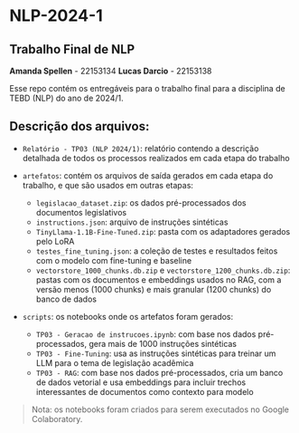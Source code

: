 # NLP-2024-1
## Trabalho Final de NLP
**Amanda Spellen** - 22153134
**Lucas Darcio** - 22153138

Esse repo contém os entregáveis para o trabalho final para a disciplina de TEBD (NLP) do ano de 2024/1.

## Descrição dos arquivos:
- `Relatório - TP03 (NLP 2024/1)`: relatório contendo a descrição detalhada de todos os processos realizados em cada etapa do trabalho
- `artefatos`: contém os arquivos de saída gerados em cada etapa do trabalho, e que são usados em outras etapas:
	- `legislacao_dataset.zip`: os dados pré-processados dos documentos legislativos
	- `instructions.json`: arquivo de instruções sintéticas
	- `TinyLlama-1.1B-Fine-Tuned.zip`: pasta com os adaptadores gerados pelo LoRA
	- `testes_fine_tuning.json`: a coleção de testes e resultados feitos com o modelo com fine-tuning e baseline
	- `vectorstore_1000_chunks.db.zip` e `vectorstore_1200_chunks.db.zip`: pastas com os documentos e embeddings usados no RAG, com a versão menos (1000 chunks) e mais granular (1200 chunks) do banco de dados

- `scripts`: os notebooks onde os artefatos foram gerados:
	- `TP03 - Geracao de instrucoes.ipynb`: com base nos dados pré-processados, gera mais de 1000 instruções sintéticas
	- `TP03 - Fine-Tuning`: usa as instruções sintéticas para treinar um LLM para o tema de legislação acadêmica
	- `TP03 - RAG`: com base nos dados pré-processados, cria um banco de dados vetorial e usa embeddings para incluir trechos interessantes de documentos como contexto para modelo

> Nota: os notebooks foram criados para serem executados no Google Colaboratory.
